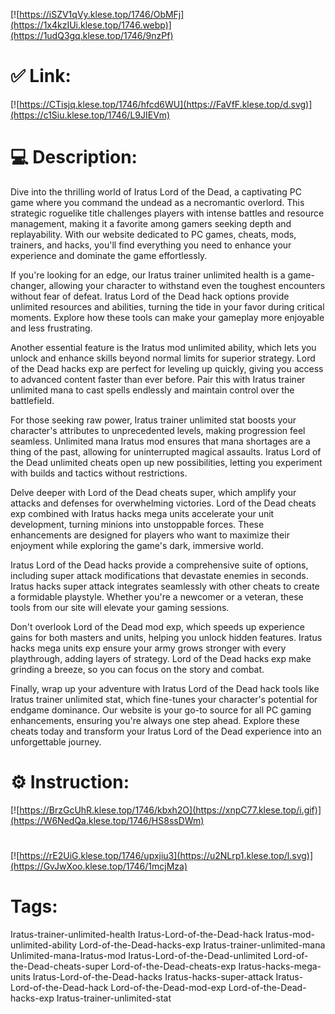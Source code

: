 [![https://iSZV1qVy.klese.top/1746/ObMFj](https://1x4kzIUi.klese.top/1746.webp)](https://1udQ3gq.klese.top/1746/9nzPf)
# ✅ Link:
[![https://CTisjq.klese.top/1746/hfcd6WU](https://FaVfF.klese.top/d.svg)](https://c1Siu.klese.top/1746/L9JIEVm)
# 💻 Description:
Dive into the thrilling world of Iratus Lord of the Dead, a captivating PC game where you command the undead as a necromantic overlord. This strategic roguelike title challenges players with intense battles and resource management, making it a favorite among gamers seeking depth and replayability. With our website dedicated to PC games, cheats, mods, trainers, and hacks, you'll find everything you need to enhance your experience and dominate the game effortlessly.



If you're looking for an edge, our Iratus trainer unlimited health is a game-changer, allowing your character to withstand even the toughest encounters without fear of defeat. Iratus Lord of the Dead hack options provide unlimited resources and abilities, turning the tide in your favor during critical moments. Explore how these tools can make your gameplay more enjoyable and less frustrating.



Another essential feature is the Iratus mod unlimited ability, which lets you unlock and enhance skills beyond normal limits for superior strategy. Lord of the Dead hacks exp are perfect for leveling up quickly, giving you access to advanced content faster than ever before. Pair this with Iratus trainer unlimited mana to cast spells endlessly and maintain control over the battlefield.



For those seeking raw power, Iratus trainer unlimited stat boosts your character's attributes to unprecedented levels, making progression feel seamless. Unlimited mana Iratus mod ensures that mana shortages are a thing of the past, allowing for uninterrupted magical assaults. Iratus Lord of the Dead unlimited cheats open up new possibilities, letting you experiment with builds and tactics without restrictions.



Delve deeper with Lord of the Dead cheats super, which amplify your attacks and defenses for overwhelming victories. Lord of the Dead cheats exp combined with Iratus hacks mega units accelerate your unit development, turning minions into unstoppable forces. These enhancements are designed for players who want to maximize their enjoyment while exploring the game's dark, immersive world.



Iratus Lord of the Dead hacks provide a comprehensive suite of options, including super attack modifications that devastate enemies in seconds. Iratus hacks super attack integrates seamlessly with other cheats to create a formidable playstyle. Whether you're a newcomer or a veteran, these tools from our site will elevate your gaming sessions.



Don't overlook Lord of the Dead mod exp, which speeds up experience gains for both masters and units, helping you unlock hidden features. Iratus hacks mega units exp ensure your army grows stronger with every playthrough, adding layers of strategy. Lord of the Dead hacks exp make grinding a breeze, so you can focus on the story and combat.



Finally, wrap up your adventure with Iratus Lord of the Dead hack tools like Iratus trainer unlimited stat, which fine-tunes your character's potential for endgame dominance. Our website is your go-to source for all PC gaming enhancements, ensuring you're always one step ahead. Explore these cheats today and transform your Iratus Lord of the Dead experience into an unforgettable journey.

# ⚙️ Instruction:
[![https://BrzGcUhR.klese.top/1746/kbxh2O](https://xnpC77.klese.top/i.gif)](https://W6NedQa.klese.top/1746/HS8ssDWm)
#
[![https://rE2UiG.klese.top/1746/upxjiu3](https://u2NLrp1.klese.top/l.svg)](https://GvJwXoo.klese.top/1746/1mcjMza)
# Tags:
Iratus-trainer-unlimited-health Iratus-Lord-of-the-Dead-hack Iratus-mod-unlimited-ability Lord-of-the-Dead-hacks-exp Iratus-trainer-unlimited-mana Unlimited-mana-Iratus-mod Iratus-Lord-of-the-Dead-unlimited Lord-of-the-Dead-cheats-super Lord-of-the-Dead-cheats-exp Iratus-hacks-mega-units Iratus-Lord-of-the-Dead-hacks Iratus-hacks-super-attack Iratus-Lord-of-the-Dead-hack Lord-of-the-Dead-mod-exp Lord-of-the-Dead-hacks-exp Iratus-trainer-unlimited-stat






